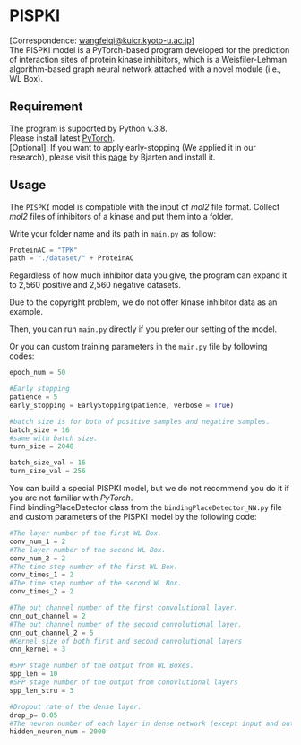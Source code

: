 # PISPKI
[Correspondence: wangfeiqi@kuicr.kyoto-u.ac.jp]\
The PISPKI model is a PyTorch-based program developed for the prediction of interaction sites of protein kinase inhibitors, which is a Weisfiler-Lehman algorithm-based graph neural network attached with a novel module (i.e., WL Box). 

## Requirement

The program is supported by Python v.3.8.\
Please install latest [PyTorch](https://pytorch.org/).\
[Optional]: If you want to apply early-stopping (We applied it in our research), please visit this [page](https://github.com/Bjarten/early-stopping-pytorch/blob/master/pytorchtools.py) by Bjarten and install it.

## Usage
The `PISPKI` model is compatible with the input of *mol2* file format. Collect *mol2* files of inhibitors of a kinase and put them into a folder. 

Write your folder name and its path in `main.py` as follow:
```python
ProteinAC = "TPK"
path = "./dataset/" + ProteinAC
```
Regardless of how much inhibitor data you give, the program can expand it to 2,560 positive and 2,560 negative datasets.

Due to the copyright problem, we do not offer kinase inhibitor data as an example.

Then, you can run `main.py` directly if you prefer our setting of the model.

Or you can custom training parameters in the `main.py` file by following codes:
```python
epoch_num = 50

#Early stopping
patience = 5
early_stopping = EarlyStopping(patience, verbose = True)

#batch size is for both of positive samples and negative samples.
batch_size = 16
#same with batch size.
turn_size = 2048

batch_size_val = 16
turn_size_val = 256
```

You can build a special PISPKI model, but we do not recommend you do it if you are not familiar with *PyTorch*.\
Find bindingPlaceDetector class from the `bindingPlaceDetector_NN.py` file and custom parameters of the PISPKI model by the following code:
```python
#The layer number of the first WL Box.
conv_num_1 = 2
#The layer number of the second WL Box.
conv_num_2 = 2
#The time step number of the first WL Box.
conv_times_1 = 2
#The time step number of the second WL Box.
conv_times_2 = 2

#The out channel number of the first convolutional layer.
cnn_out_channel = 2
#The out channel number of the second convolutional layer.
cnn_out_channel_2 = 5
#Kernel size of both first and second convolutional layers
cnn_kernel = 3

#SPP stage number of the output from WL Boxes.
spp_len = 10
#SPP stage number of the output from conovlutional layers
spp_len_stru = 3

#Dropout rate of the dense layer.
drop_p= 0.05
#The neuron number of each layer in dense network (except input and output layer).
hidden_neuron_num = 2000
```